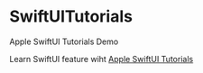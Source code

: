 # SwiftUITutorials
Apple SwiftUI Tutorials Demo

Learn SwiftUI feature wiht [Apple SwiftUI Tutorials](https://developer.apple.com/tutorials/swiftui)
